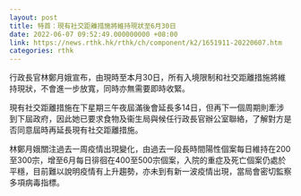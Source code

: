 ```yaml
---
layout: post
title: 特首：現有社交距離措施將維持現狀至6月30日
date: 2022-06-07 09:52:49.000000000 +08:00
link: https://news.rthk.hk/rthk/ch/component/k2/1651911-20220607.htm
categories: rthk
---
```


行政長官林鄭月娥宣布，由現時至本月30日，所有入境限制和社交距離措施將維持現狀，不會進一步放寬，同時亦無需要即時收緊。

現有社交距離措施在下星期三午夜屆滿後會延長多14日，但再下一個周期則牽涉到下屆政府，因此她已要求食物及衞生局與候任行政長官辦公室聯絡，了解對方是否同意屆時再延長現有社交距離措施。

林鄭月娥關注過去一周疫情出現變化，由過去一段長時間陽性個案每日維持在200至300宗，增至6月每日徘徊在400至500宗個案，入院的重症及死亡個案仍處於平穩，目前難以說明疫情有上升趨勢，亦未到有新一波疫情出現，當局會密切監察多項病毒指標。
